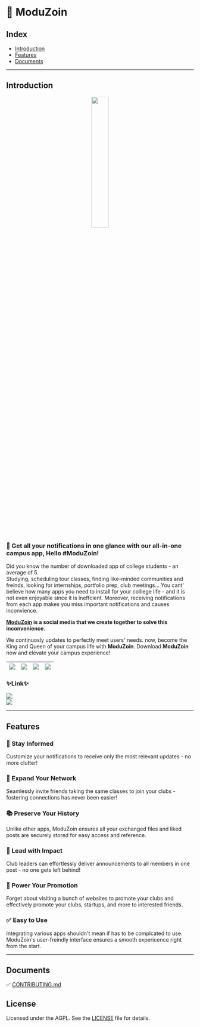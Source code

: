 # 📱 ModuZoin
## Index
- [Introduction](#introduction)
- [Features](#features)
- [Documents](#documents)

---

## Introduction
<p align="center"><img src="https://www.ModuZoin.com/resource/gitImg/ModuZoin_logo_round_stroke.png" width="30%;"></p>

### 🎉 Get all your notifications in one glance with our all-in-one campus app, Hello #ModuZoin!
Did you know the number of downloaded app of college students - an average of 5.  
Studying, scheduling tour classes, finding like-minded communities and freinds, looking for internships, portfolio prep, club meetings... You cant' believe how many apps you need to install for your colllege life - and it is not even enjoyable since it is ineffcient. Moreover, receiving notifications from each app makes you miss important notifications and causes inconvience.  

**[ModuZoin](https://ModuZoin.com/#/) is a social media that we create together to solve this inconvenience.**

We continuosly updates to perfectly meet users' needs. now, become the King and Queen of your campus life with **ModuZoin**. Download **ModuZoin** now and elevate your campus experience!

|<img src="https://www.ModuZoin.com/resource/gitImg/3.png">|<img src="https://www.ModuZoin.com/resource/gitImg/4.png">|<img src="https://www.ModuZoin.com/resource/gitImg/5.png">|<img src="https://www.ModuZoin.com/resource/gitImg/6.png">|
|:---|---:|:---:|:---:|

### ✨Link✨
[<img src="https://img.shields.io/badge/ModuZoin-5f61bd?style=for-the-badge">](https://ModuZoin.page.link/app)  
[<img src="https://img.shields.io/badge/Instagram-E4405F?style=for-the-badge&logo=instagram&logoColor=white">](https://www.instagram.com/ModuZoin/)

---

## Features
### 🔔 Stay Informed
Customize your notifications to receive only the most relevant updates - no more clutter!
### 🤝 Expand Your Network
Seamlessly invite friends taking the same classes to join your clubs - fostering connections has never been easier!
### 📚 Preserve Your History
Unlike other apps, ModuZoin ensures all your exchanged files and liked posts are securely stored for easy access and reference.
### 📢 Lead with Impact
Club leaders can effortlessly deliver announcements to all members in one post - no one gets left behind!
### 🚀 Power Your Promotion
Forget about visiting a bunch of websites to promote your clubs and effectively promote your clubs, startups, and more to interested friends.
### ✅ Easy to Use
Integrating various apps shouldn't mean if has to be complcated to use. ModuZoin's user-freindly interface ensures a smooth expericence right from the start.

---

## Documents
✅ [CONTRIBUTING.md](/CONTRIBUTING.md)

## License
Licensed under the AGPL. See the [LICENSE](/LICENSE) file for details.
